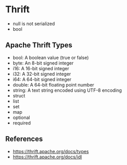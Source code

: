 # Thrift

* null is not serialized
* bool

## Apache Thrift Types

* bool: A boolean value (true or false)
* byte: An 8-bit signed integer
* i16: A 16-bit signed integer
* i32: A 32-bit signed integer
* i64: A 64-bit signed integer
* double: A 64-bit floating point number
* string: A text string encoded using UTF-8 encoding
* struct
* list
* set
* map
* optional
* required

## References

* https://thrift.apache.org/docs/types
* https://thrift.apache.org/docs/idl
